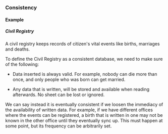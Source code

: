 ### Consistency

#### Example

##### Civil Registry

A civil registry keeps records of citizen's vital events like births, marriages
and deaths.

To define the Civil Registry as a consistent database, we need to make sure
of the following:

* Data inserted is always valid. For example, nobody can die more than once,
and only people who was born can get married.

* Any data that is written, will be stored and available when reading
afterwards. No sheet can be lost or ignored.

We can say instead it is eventually consistent if we loosen the immediacy of
the availability of written data. For example, if we have different offices
where the events can be registered, a birth that is written in one may not be
known in the other office until they eventually sync up. This must happen at
some point, but its frequency can be arbitrarily set.
